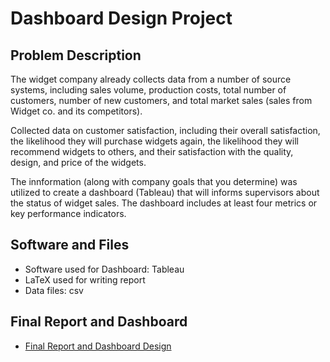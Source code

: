 # Dashboard Design Project

## Problem Description
The widget company already collects data from a number of source systems, including sales volume, 
production costs, total number of customers, number of new customers, and total market sales 
(sales from Widget co. and its competitors).<br>

Collected data on customer satisfaction, including their overall satisfaction, the likelihood
they will purchase widgets again, the likelihood they will recommend widgets to others, 
and their satisfaction with the quality, design, and price of the widgets.<br>

The innformation (along with company goals that you determine) was utilized to create a dashboard (Tableau)
that will informs supervisors about the status of widget sales. The dashboard 
includes at least four metrics or key performance indicators.<br>

## Software and Files
* Software used for Dashboard: Tableau
* LaTeX used for writing report
* Data files: csv

## Final Report and Dashboard

* [Final Report and Dashboard Design](MSDS_402_Tableau_Dashboard_Final.pdf)
